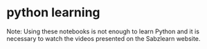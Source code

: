 # python learning

Note: Using these notebooks is not enough to learn Python and it is necessary to watch the videos presented on the Sabzlearn website.
